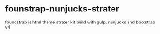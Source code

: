 # founstrap-nunjucks-strater
foundstrap is html theme strater kit build with gulp, nunjucks and bootstrap v4
